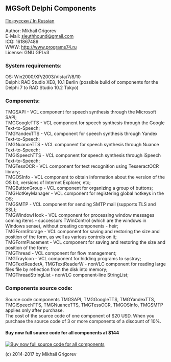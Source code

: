 ## MGSoft Delphi Components

[По-русски / In Russian](README.ru.md)

Author:		Mikhail Grigorev<br>
E-Mail:		sleuthhound@gmail.com<br>
ICQ:		161867489<br>
WWW:		http://www.programs74.ru<br>
License:	GNU GPLv3<br>

### System requirements:

OS:		Win2000/XP/2003/Vista/7/8/10<br>
Delphi:		RAD Studio XE8, 10.1 Berlin (possible build of components for the Delphi 7 to RAD Studio 10.2 Tokyo)<br>

### Components:

TMGSAPI - VCL component for speech synthesis through the Microsoft SAPI;<br>
TMGGoogleTTS - VCL component for speech synthesis through the Google Text-to-Speech;<br>
TMGYandexTTS - VCL component for speech synthesis through Yandex Text-to-Speech;<br>
TMGNuanceTTS - VCL component for speech synthesis through Nuance Text-to-Speech;<br>
TMGISpeechTTS - VCL component for speech synthesis through iSpeech Text-to-Speech;<br>
TMGTessOCR - VCL component for text recognition using TesseractOCR library;<br>
TMGOSInfo - VCL component to obtain information about the version of the OS bit, versions of Internet Explorer, etc;<br>
TMGButtonGroup - VCL component for organizing a group of buttons;<br>
TMGHotKeyManager - VCL component for registering global hotkeys in the OS;<br>
TMGSMTP - VCL component for sending SMTP mail (supports TLS and SSL);<br>
TMGWindowHook - VCL component for processing window messages coming items - successors TWinControl (which are the windows in Windows sense), without creating components - heir;<br>
TMGFormStorage - VCL component for saving and restoring the size and position of the form, as well as various controls on it;<br>
TMGFormPlacement - VCL component for saving and restoring the size and position of the form;<br>
TMGThread - VCL component for flow management;<br>
TMGTrayIcon - VCL component for hidding programs to systray;<br>
TMGTextReaderA, TMGTextReaderW - nonVLC component for reading large files file by reflection from the disk into memory;<br>
TMGThreadStringList - nonVLC component-line StringList;<br>

### Components source code:

Source code components TMGSAPI, TMGGoogleTTS, TMGYandexTTS, TMGISpeechTTS, TMGNuanceTTS, TMGTessOCR, TMGOSInfo, TMGSMTP applies only after purchase.<br>
The cost of the source code of one component of $20 USD. When you purchase the source code of 3 or more components of a discount of 10%.<br>

#### Buy now full source code for all components at $144<br>
<a href="https://gum.co/YXsJd" title="Buy now full source code for all components">![Buy now full source code for all components](https://dl.programs74.ru/images/buy-now-button-small-en.png)</a>

(c) 2014-2017 by Mikhail Grigorev
